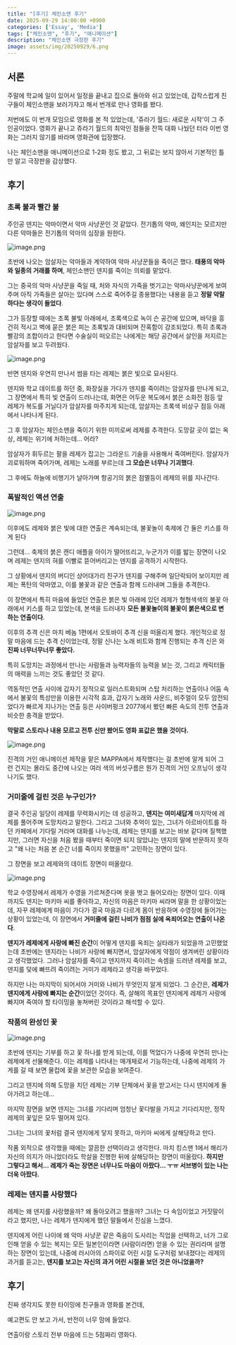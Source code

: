 ```yaml
---  
title: "[후기] 체인소맨 후기"  
date: 2025-09-29 14:00:00 +0900  
categories: ['Essay', 'Media']  
tags: ["체인소맨", "후기", "애니메이션"]  
description: "체인소맨 극장판 후기"  
image: assets/img/20250929/6.png  
---  
```

## 서론

주말에 학교에 일이 있어서 일정을 끝내고 집으로 돌아와 쉬고 있었는데, 
갑작스럽게 친구들이 체인소맨을 보러가자고 해서 번개로 만나 영화를 봤다. 

저번에도 이 번개 모임으로 영화를 본 적 있었는데, '쥬라기 월드: 새로운 시작'이 그 주인공이었다. 
영화가 끝나고 쥬라기 월드의 최악인 점들을 잔뜩 대화 나눴던 터라 이번 영화는 그러지 않기를 바라며 영화관에 입장했다.

나는 체인소맨을 애니메이션으로 1-2화 정도 봤고, 
그 뒤로는 보지 않아서 기본적인 틀만 알고 극장판을 감상했다.

## 후기

### 초록 불과 빨간 불

주인공 덴지는 악마이면서 악마 사냥꾼인 것 같았다. 
전기톱의 악마, 왜인지는 모르지만 다른 악마들은 전기톱의 악마의 심장을 원한다.

![image.png](assets/img/20250929/1.png)

초반에 나오는 암살자는 악마들과 계약하여 악마 사냥꾼들을 죽이곤 했다. 
**태풍의 악마와 일종의 거래를 하며**, 체인소맨인 덴지를 죽이는 의뢰를 맡았다. 

그는 중국의 악마 사냥꾼을 죽일 때, 처와 자식의 가죽을 벗기고는 악마사냥꾼에게 보여주며 
아직 가족들은 살아는 있다며 스스로 죽어주길 종용했다는 내용을 듣고 **정말 악랄하다는 생각이 들었다**.

그가 등장할 때에는 초록 불빛 아래에서, 초록색으로 녹이 슨 공간에 있으며, 바닥을 흥건히 적시고 벽에 묻은 붉은 피는 초록빛과 대비되며 잔혹함이 강조되었다. 특히 초록과 빨강의 조합이라고 한다면 수술실이 떠오르는 나에게는 해당 공간에서 살인을 저지르는 암살자를 보고 두려웠다.

![image.png](assets/img/20250929/2.png)

반면 덴지와 우연히 만나서 썸을 타는 레제는 붉은 빛으로 묘사된다. 

덴지와 학교 데이트를 하던 중, 화장실을 가다가 덴지를 죽이려는 암살자를 만나게 되고, 
그 장면에서 특히 빛 연출이 드러나는데, 화면은 어두운 복도에서 붉은 소화전 점등 앞 레제가 복도를 거닐다가 암살자를 마주치게 되는데, 암살자는 초록색 비상구 점등 아래에서 나타나게 된다.

그 후 암살자는 체인소맨을 죽이기 위한 미끼로써 레제를 추격한다. 
도망갈 곳이 없는 옥상, 레제는 위기에 처하는데… 어라?

암살자가 휘두르는 팔을 레제가 잡고는 그라운드 기술을 사용해서 죽여버린다. 
암살자가 괴로워하며 죽어가며, 레제는 노래를 부르는데 **그 모습은 너무나 기괴했다**. 

그 후에도 하늘에 비행기가 날아가며 항공기의 붉은 점멸등이 레제의 위를 지나간다.

### 폭발적인 액션 연출

![image.png](assets/img/20250929/3.png)

이후에도 레제와 붉은 빛에 대한 연출은 계속되는데, 불꽃놀이 축제에 간 둘은 키스를 하게 된다

그런데… 축제의 붉은 캔디 애플을 아이가 떨어뜨리고, 누군가가 이를 밟는 장면이 나오며 
레제는 덴지의 혀를 이빨로 뜯어버리고는 덴지를 공격하기 시작한다.

그 상황에서 덴지의 버디인 상어대가리 친구가 덴지를 구해주며 일단락되어 보이지만 
레제는 폭탄의 악마였고, 이를 불꽃과 같은 연출과 함께 드러내며 그들을 추격한다. 

이 장면에서 특히 마음에 들었던 연출은 붉은 빛 아래에 있던 레제가 형형색색의 불꽃 아래에서 키스를 하고 있었는데, 본색을 드러내자 **모든 불꽃놀이의 불꽃이 붉은색으로 변하는 연출이다**.

이후의 추격 신은 마치 베놈 1편에서 오토바이 추격 신을 떠올리게 했다. 
개인적으로 정말 마음에 드는 추격 신이었는데, 정말 신나는 노래 비트와 함께 진행되는 추격 신은 
와 **진짜 너무너무너무 좋았다.**

특히 도망치는 과정에서 만나는 사람들과 능력자들의 능력을 보는 것, 
그리고 캐릭터들의 매력을 느끼는 것도 좋았던 것 같다.

역동적인 연출 사이에 갑자기 정적으로 일러스트화되며 스탑 처리하는 연출이나 어둠 속에서 불꽃의 특성만을 이용한 시각적 효과, 갑자기 노래와 사운드, 비주얼이 모두 암전되었다가 빠르게 지나가는 연출 등은 사이버펑크 2077에서 봤던 빠른 속도의 전투 연출과 비슷한 충격을 받았다.

**막말로 스토리나 내용 모르고 전투 신만 봤어도 영화 표값은 했을 것이다.**

![image.png](assets/img/20250929/4.png)

진격의 거인 애니메이션 제작을 맡은 MAPPA에서 제작했다는 걸 초반에 알게 되어 그런 건지는 몰라도 중간에 나오는 여러 색의 버섯구름은 뭔가 진격의 거인 오프닝이 생각나기도 했다.

### 거미줄에 걸린 것은 누구인가?

결국 주인공 일당이 레제를 무력화시키는 데 성공하고, **덴지는 여미새답게** 마지막에 레제를 풀어주며 도망치라고 말한다. 그리고 그녀와 추억이 있는, 그녀가 아르바이트를 하던 카페에서 기다릴 거라며 대화를 나누는데, 레제는 덴지를 보고는 바보 같다며 질책했지만, 그러면 자신을 처음 봤을 때부터 죽이면 되지 않았냐는 덴지의 말에 반문하지 못하고 "왜 나는 처음 본 순간 너를 죽이지 못했을까" 고민하는 장면이 있다.

그 장면을 보고 레제와의 데이트 장면이 떠올랐다.

![image.png](assets/img/20250929/5.png)

학교 수영장에서 레제가 수영을 가르쳐준다며 옷을 벗고 들어오라는 장면이 있다. 이때까지도 덴지는 마키마 씨를 좋아하고, 자신의 마음은 마키마 씨라며 말을 한 상황이었는데, 자꾸 레제에게 마음이 가다가 결국 마음과 다르게 몸이 반응하며 수영장에 들어가는 상황이 있었는데, 이 장면에서 **거미줄에 걸린 나비가 점점 실에 옥죄어오는 연출이 나온다**.

**덴지가 레제에게 사랑에 빠진 순간**이 어떻게 덴지를 옥죄는 실타래가 되었을까 고민했었는데 초반에는 덴지라는 나비가 사랑에 빠지면서, 암살자에게 약점이 생겨버린 상황이라고 생각했었다. 그러나 암살자를 죽이고 덴지까지 죽이려는 속셈을 드러낸 레제를 보고, 덴지를 덫에 빠뜨려 죽이려는 거미가 레제라고 생각을 바꾸었다.

하지만 나는 마지막이 되어서야 거미와 나비가 무엇인지 알게 되었다. 그 순간은, **레제가 덴지에게 사랑에 빠지는 순간**이었던 것이다. 즉, 살해의 목표인 덴지에게 레제가 사랑에 빠지며 죽여야 할 타이밍을 놓쳐버린 것이라고 해석할 수 있다.

### 작품의 완성인 꽃

![image.png](assets/img/20250929/6.png)

초반에 덴지는 기부를 하고 꽃 하나를 받게 되는데, 
이를 먹었다가 나중에 우연히 만나는 레제에게 선물해준다. 이는 레제를 나타내는 매개체로서 기능하는데, 
나중에 레제의 가게를 갈 때 보면 물컵에 꽃을 보관한 모습을 보여준다. 

그리고 덴지에 의해 도망을 치던 레제는 기부 단체에서 꽃을 받고서는 다시 덴지에게 돌아가려고 하는데…

마지막 장면을 보면 덴지는 그녀를 기다리며 엄청난 꽃다발을 가지고 기다리지만, 
정작 레제의 꽃잎은 모두 떨어져 있다. 

그녀는 그녀의 꽃처럼 결국 덴지에게 닿지 못하고, 마키마 씨에게 살해당하고 만다.

작품 외적으로 생각했을 때에는 깔끔한 선택이라고 생각한다. 
마치 킹스맨 1에서 해리가 자신의 의지가 아니었더라도 학살을 진행한 뒤에 살해당하는 장면이 떠올랐다. 
**하지만 그렇다고 해서… 레제가 죽는 장면은 너무나도 마음이 아팠다… ㅜㅠ 서브병이 있는 나는 더욱 아팠다.**

### 레제는 덴지를 사랑했다

레제는 왜 덴지를 사랑했을까? 왜 돌아오려고 했을까? 그녀는 다 속임이었고 거짓말이라고 했지만, 나는 레제가 덴지에게 했던 말들에서 진심을 느꼈다.

덴지에게 어린 나이에 왜 악마 사냥꾼 같은 죽음이 도사리는 직업을 선택하고, 너가 그로 인해 얻을 수 있는 복지는 모든 일본인이라면 (사람이라면) 얻을 수 있는 권리라며 설명하는 장면이 있는데, 나중에 러시아의 스파이로 어린 시절 도구처럼 보내졌다는 레제의 과거를 듣고는, **덴지를 보고는 자신의 과거 어린 시절을 보던 것은 아니었을까?**

## 후기

진짜 생각지도 못한 타이밍에 친구들과 영화를 본건데,

예고편도 안 보고 가서, 반전이 너무 맘에 들었다.

연출이랑 스토리 전부 마음에 드는 5점짜리 영화다.
